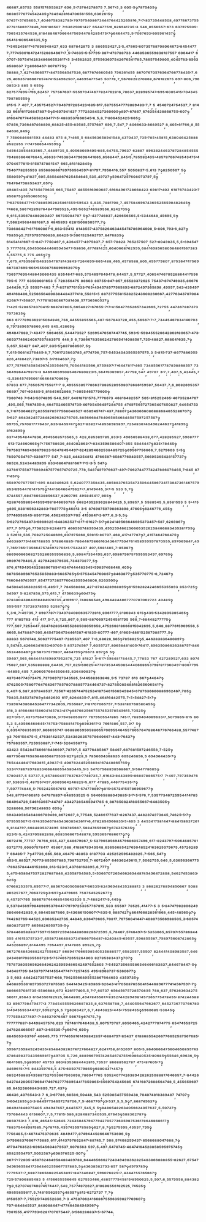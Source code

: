 ⁴⁰⁸⁰⁷:⁸⁵⁷⁵³,⁵⁵⁸¹⁵⁷⁴⁵⁵³⁸²⁷,⁶⁹⁶·⁵'⁷³⁷⁶⁴²⁷⁸⁶⁷⁵,⁷:⁵⁶⁷'⁵·³,⁶⁰⁵'⁵‽⁷⁸⁷⁵⁴⁰⁵‽⁶⁰⁸⁸⁵⁷⁷⁰⁷⁷⁴⁵⁴²⁴⁸⁵‽⁷⁸⁴⁹⁴²⁸¹⁶⁴⁷⁰⁶⁵⁶¹⁵⁵⁶·⁶³⁶²⁶¹⁵‽⁶⁷⁴⁹⁷'⁵⁷⁴⁵⁴⁰⁵:⁷·⁴⁰⁴⁶⁷⁵⁸³⁸²⁷⁸⁵'⁷⁰⁷⁵⁷⁵⁴⁰⁸⁶⁷³⁴⁴⁴⁷⁶⁴⁴²⁵²⁶⁵⁸¹⁶·⁷'⁷′⁸⁰⁷³⁵⁴⁴⁸⁵⁰⁸·⁴⁰⁷⁷⁴⁶⁷³⁷⁵⁵⁸⁷⁷⁸¹⁵⁸⁶⁹⁷⁷⁸⁴⁶·⁷⁰⁶¹⁸⁶⁵⁰⁷,⁷′⁶³⁶²⁵⁰⁶¹⁴²⁷,⁶⁵⁴⁴⁷⁷⁵′⁶·⁶²⁶⁹⁴¹⁷³⁵'³,⁵⁴⁶·⁸⁵⁵⁶⁵⁵⁷'⁶⁷³,⁶³⁷⁹⁷⁵⁵⁰⁵'⁷⁹⁶⁵⁴³⁵⁷⁶⁴⁵³⁶·⁸¹⁸⁴⁸⁸⁴⁰⁷⁰⁶⁶⁴⁴⁷⁵⁶⁹⁴⁴⁷⁸⁴²⁸⁵⁴⁷⁵′⁷‽⁶⁴⁶⁴⁴⁷⁵:⁵′⁷⁰⁶⁷⁶⁹³′⁶⁰⁵⁹⁶¹⁴⁵⁷‽⁶⁵⁴¹³′⁶⁰⁶⁵⁴⁶⁵³⁵·⁵‽⁷'⁵⁴⁵²⁴⁵⁸¹⁷'⁶⁷⁸⁹⁸⁹⁴⁸⁴²⁷·⁶³³,⁶⁸⁷⁸⁴²⁸⁷⁵,³,⁸⁸⁶⁵⁵³⁴²⁷:³′⁵:⁴⁷⁸⁶⁵′⁸⁰⁷³⁵⁷⁸⁸⁷⁰⁸⁰⁶⁴⁶⁷³′⁸⁴⁵⁴⁴⁷⁷,⁷:⁷⁷⁷⁴⁵⁰⁶¹⁸⁴⁷²⁴¹⁵²⁶⁸⁶⁴⁶⁶⁷'⁷·⁵'⁷⁴⁶³⁵'⁵′⁵⁷⁷⁹⁵'⁸⁸⁷′⁴⁷⁸⁷⁸⁸⁷³³,⁴⁴⁶⁸⁵⁸⁶⁵⁵⁹⁸³⁸¹⁸⁷⁵⁵⁷,⁶⁰⁶⁴⁴¹⁷,⁶⁰⁷⁰⁷'⁵⁰⁷⁵⁴¹⁴²⁸³⁴⁸⁶⁸⁶⁵⁵²⁶¹⁷'⁵,³′⁴⁵⁸²⁸²⁵·⁵⁷⁵⁵⁶³⁶⁹⁷⁵⁴²⁶⁷⁶⁵⁴¹⁷⁸⁵:⁷⁸⁶⁵⁷⁵⁴⁹⁸⁰⁵·⁴⁰⁴⁹⁷⁸³′⁸⁹⁶³⁸⁵⁸⁰⁶³⁷,⁷‽⁸⁶⁶⁶⁴⁶⁷'⁸⁰⁷⁸⁷⁷⁵‽⁵⁸⁸⁸⁸·⁷:⁴²⁷'⁸⁵⁶⁶⁵⁷⁷'⁸⁴⁷⁵⁵⁶⁸⁵⁴⁷⁵²⁶·⁶⁸⁷⁷⁶⁷⁴⁶⁶⁰⁵⁴⁵,⁷⁹⁶³⁶¹⁴⁵⁵,⁸⁶⁷⁰⁷⁶⁷⁰⁵⁷⁶⁹⁶⁴⁷⁶⁶⁷⁷⁸⁴³⁵′⁷:⁶²⁵:⁴⁰⁶³⁵⁷⁸⁶⁶⁶⁷⁸⁵⁷⁴⁷⁴¹⁵²⁴⁹⁶²⁵⁰⁷:⁴⁴⁶⁹⁵⁴⁷⁷⁵⁴⁵,⁵⁰⁷⁷⁸·⁷·⁵⁶⁷⁰⁸²⁸²⁷⁰⁸⁶⁸·⁶⁷⁶¹⁸²⁶⁷⁵,⁶⁹⁷'⁸⁰⁶·⁷⁹⁶⁰⁸⁵³′³,⁸⁸⁵,⁵,⁶⁵⁵‽⁶²⁷⁵⁷⁷⁸⁹⁵'⁷⁹⁶·⁶²⁴⁵⁷,⁷⁵⁷⁵⁶⁷⁶⁰⁷'⁵⁵⁵⁹⁷⁰⁴⁷⁴⁶⁷⁷⁸²⁴⁷⁶²⁸¹⁶·⁷⁸⁶³⁷·⁸²⁸⁹⁸⁵⁷⁴⁷′⁶⁹⁵′⁶⁰⁸⁵⁴¹⁵′⁷⁰⁴³⁴⁵⁷⁹⁸⁷⁸⁵⁵⁵⁵‽⁸¹⁵′⁵,⁷,⁴⁰⁷·⁷·⁴³⁵⁷⁵⁴⁵²⁷′⁷⁰⁴⁶⁷⁹⁷²⁸⁵⁴²³′⁶⁸⁵′⁶¹⁷:⁵⁸⁷⁵⁵⁵⁴⁷⁷⁷⁸⁸⁸⁹⁴⁸³′⁷:⁷,⁵,⁴⁵⁴⁰⁷²⁴⁷⁵⁴⁵³⁷·⁷,⁸¹⁴³³,⁶⁶⁸¹⁶¹⁷²⁶⁸⁴⁷⁸⁹⁷′⁵‽⁵′⁶⁹⁷⁹⁴¹⁴³⁷,⁷⁷⁷²⁸³⁸⁴⁵²⁷³⁶⁰⁶⁰⁵‽⁸⁹⁷'⁶⁷⁸⁶⁷·⁶⁷⁶³⁵⁴⁴³⁸⁸⁶⁸⁷⁵⁵'⁶⁰⁷‽⁸¹⁶⁰⁴⁷⁶⁷⁷⁴⁴⁵⁸⁵⁸²⁴³⁴⁷⁷'⁵'⁴⁸⁸³⁵³⁷⁸⁶⁰⁵⁴⁵′⁶·⁵:⁸·⁷′⁸⁰⁶⁴⁵²⁴²⁵′⁶⁶⁵‽⁶⁷⁸⁵⁶·⁷³⁶⁶⁴⁶⁷⁴⁶⁸⁸⁹⁸·⁶⁸⁸²⁵′⁴⁵⁵'⁸⁹⁵⁸⁵:⁵⁷⁵⁷⁶⁸⁷,⁶⁹⁶·⁷:⁵⁴⁷·⁷,⁸⁰⁶⁶⁶³³′⁸⁰⁸⁹⁵²⁷,⁸·⁴⁰⁵'⁶¹⁷⁶⁶·⁸·⁵⁵⁸⁴⁶³⁶·⁸⁴⁵‽⁷,⁷⁵⁸⁰⁸⁴⁶⁰⁸¹⁵⁹³,⁴⁴⁴⁸³,⁸⁷⁵,⁸·⁷'⁴⁶⁵·⁵,⁶⁸⁴⁵⁶³⁶⁵⁸⁹⁴¹⁵⁴⁸·⁴³⁷⁰⁴³⁷·⁷³⁵′⁷⁸⁵'⁴⁵⁸¹⁵·⁶³⁸⁰⁴⁶⁴²⁵⁸⁸⁸⁸⁵⁸²⁸⁵⁵,⁷′⁷⁴⁷⁵⁶⁶⁵⁴⁴⁵⁵⁹⁵‽⁵⁴⁵⁶⁴³⁸⁵⁴⁴⁶³⁵⁶⁵:⁷:⁴⁴⁸⁹⁷³⁵·⁵:⁴⁰⁵⁶⁸⁰⁸⁹⁴⁰⁵′⁸⁸⁵:⁶⁴⁷⁵⁵:⁷⁹⁶³⁷,⁶²⁸⁸⁷,⁸⁹⁶³⁸²⁴⁴⁶³⁷⁸⁷²⁸⁴⁸⁵⁴⁵⁵⁵⁷⁰⁴⁸⁶³⁶⁶⁴⁶⁷⁶⁶⁴⁵·⁴⁶⁶³³′⁷⁴⁵³⁸⁰⁴⁴⁷⁹⁶⁹⁸⁴⁴¹⁶⁶⁵·⁶⁵⁶⁸⁴⁴⁷·⁸⁴⁵′⁵:⁷⁸⁵⁹⁸²⁴⁰⁵'⁴⁸⁵⁷⁸⁷⁶⁶⁷⁴⁸⁵⁴³⁴⁷⁵′⁴⁰⁷⁰⁴⁶⁷⁷⁸¹⁵′⁸¹⁵⁸⁷⁴⁷⁸⁸¹⁵⁴⁷,⁶⁶⁵:⁸¹⁸¹⁸²⁸⁴⁵‽⁷⁵⁴⁰⁷⁷⁸²⁵⁵⁵⁹³,⁸⁵⁵⁶⁸⁰⁸⁶⁶⁷⁸⁹⁷⁵⁶⁵⁶⁴⁵⁹⁷'⁸¹⁷⁹⁷·⁷⁹⁵⁰⁴¹⁶·⁵⁵⁷,⁵⁰⁵⁰⁸³⁷'⁵·⁶¹³,⁷‽⁸²⁵⁰⁵⁰⁷,⁵‽⁵⁵⁸⁰⁵⁹⁷‽⁴¹⁸³⁷·⁶⁰⁵:⁵⁸⁵⁸⁴⁸⁶⁷⁶²⁵⁴⁵⁴⁶⁴⁵·⁵³⁵:⁴⁹⁷²⁷‽⁵⁹⁶⁴⁷²⁵⁷⁶⁰⁸⁰⁷³⁷⁹⁷·⁵‽⁷⁶⁴⁷⁶⁴⁷⁹⁸⁸⁵³⁴³⁷:⁶⁵⁷‽⁴⁹⁴⁸⁵'⁴⁰⁵,⁷⁴⁷⁸⁵⁸⁷⁹⁶³⁵,⁶⁶⁵·⁷⁵⁴⁶⁷,⁴⁸⁵⁵⁶¹⁶⁹⁶⁰⁶⁸⁷:⁶¹⁶⁶⁴⁹⁶¹⁷²⁸⁶⁶⁸⁴²³,⁶⁹⁸¹⁷′⁴⁰³,⁶¹⁸⁷⁶⁷⁸³⁴²³′⁷⁸⁵⁶⁸⁷⁵‽⁵⁶⁵⁰⁶⁶⁵⁰⁵‽⁷′⁶³⁷⁵⁵⁶⁴⁷⁷'⁵′⁷⁸⁸⁸⁵⁹⁵²⁸²⁵⁸⁶¹⁵⁵⁵′⁵⁹⁵⁴³,⁵:⁸³⁵:⁷⁸⁸¹⁷⁰⁸·⁷:⁴⁵⁷⁵⁸⁴⁶⁹⁶⁷⁴³⁶⁹⁵²⁵⁶⁵⁹⁸⁴⁸²⁶⁴⁵‽⁷⁴⁶⁶⁸·⁵⁸⁶⁷⁴²⁸⁹⁸⁷⁶⁴⁸⁴⁷⁹⁶⁹⁵²⁵:⁴⁹⁵′⁵⁶⁵²⁷⁴⁶⁵⁸⁹⁵⁵⁶·⁶²⁴²⁷⁰⁵‽⁶·⁶¹⁵:⁵³⁵⁶⁷⁸⁴⁸⁸²⁸⁰⁴⁰⁷,⁶⁶⁷³⁵⁰⁸⁴⁷⁰⁷,⁵‽⁷'⁴³⁷⁷⁴⁶⁸³⁷:⁴²⁶⁶⁵⁶⁵⁰⁵:⁵'⁵³⁴⁴⁶⁴⁸·⁴⁵⁶⁹⁵·⁵‽⁷:⁵⁶⁸²⁴⁵⁶⁸⁴⁶⁸¹⁶⁸⁷:⁵,⁴⁸⁴⁵⁸⁹³,⁶²⁸¹⁵⁰⁶⁸⁵⁰⁵⁷⁷:⁷‽⁷³⁸⁶⁸⁸⁴²⁷'⁶¹⁷⁶⁶⁰⁸⁸⁷′⁶·⁸⁶³′⁵⁹⁴¹³,⁸¹⁴⁸⁵⁵⁷′⁴³⁷⁵⁸²⁶⁴⁶³⁴⁴⁵⁴⁷⁴⁷⁸⁶⁹⁶⁴⁶⁰⁸·⁵'⁸⁰⁶·⁷⁹³′⁶·⁸²⁷‽⁷⁰⁸⁵⁵‽⁵:⁷⁵⁷⁵⁷⁹⁵⁷⁶⁰⁸³⁶·⁸⁶⁴²⁵′⁵′⁵⁰⁶¹⁵²⁵⁴⁶³⁷⁵⁷:⁸⁴⁷⁶⁸³⁵‽⁶¹⁴⁵⁴¹⁴¹⁶⁶⁷'⁵'⁸⁴⁷'⁷⁷⁵⁰⁴⁶⁷·⁶·⁴³⁶⁴⁵⁷⁷′⁴⁹⁷⁵⁸³⁷:⁷,⁶⁵⁷′⁷⁸⁸²³,⁷⁶⁵²⁵⁷⁵⁰⁷,⁵²⁷'⁸⁰⁴⁹⁸³⁵·⁵·⁵'⁶⁹⁴⁵⁴⁷⁵,⁷⁷⁷⁷⁶¹⁸·⁶⁵⁴⁵⁵⁰⁸⁴⁴⁴⁶⁶⁵⁹⁴⁵⁴⁷⁷′⁵⁸⁶⁵⁶·⁴⁷⁷⁴⁸¹⁴²⁵:⁶⁶⁴⁰⁶⁶⁸⁷⁶²⁵⁹⁵·⁶⁸⁴¹⁶⁹⁸⁵⁶⁵⁸⁰⁵⁸⁴⁸⁶¹⁵⁶⁷³⁸³⁵:⁵⁵⁷⁷⁵·⁵,⁷⁷⁵,⁴⁶⁵‽⁷‽⁷:⁶⁷⁵·⁴⁷⁵⁰⁵⁶⁸¹⁵⁴⁶³⁵⁵⁴⁷⁶⁷⁸¹⁴³⁸⁴³′⁷²⁶⁴⁶⁹⁵'⁶⁶⁵′⁴⁸⁸·⁴⁶⁵·⁴⁵⁷⁸⁵⁸⁸·⁸⁰⁵·⁴⁵⁵⁷⁷⁹⁸⁰⁷·⁸⁷⁵³⁶⁴⁷⁴⁷⁵⁶⁹⁶⁸⁷³⁸⁷⁶⁹⁵′⁶⁰⁵′⁵⁵⁵⁰⁸⁷⁵⁶⁸⁹⁶⁹⁶²⁸⁷⁵‽⁷³⁶⁵⁷⁷⁶⁹⁵⁴⁴⁸⁶⁴⁵⁰⁶⁰⁴³⁵,⁸⁵⁵⁴⁶⁴⁷′⁶⁸⁵:⁵⁷⁵⁴⁶⁹⁷⁰⁴⁰⁴⁷⁸·⁶⁴⁴⁵⁷:⁵·⁵⁷⁷²⁷·⁴⁰⁶⁵⁴⁷⁴⁶⁷⁰⁵²⁸⁸⁶⁴⁴¹⁷⁵⁵⁶⁷⁹⁵'⁵,⁷⁷⁷,⁶³⁵⁰⁸⁰⁸¹⁶⁵³,⁵,⁷²⁸³⁵⁶⁴⁷⁵,⁸⁸⁶⁰³,⁸⁰⁷⁵⁵′⁸⁴⁷′⁸⁵⁷·⁶⁵⁵²⁸³⁷²⁶²⁵,⁷⁵⁴³⁷′⁸⁷⁴⁷⁴⁹⁸³⁵:⁸⁶⁶⁷⁶²⁴⁴⁴³⁶·⁷:⁵,⁵⁵⁵⁹⁷'⁴⁶³,⁷·⁷'⁸⁵⁷⁸⁷⁷⁶¹⁵³³′⁷⁶⁵'⁴⁹⁴⁵⁷⁸⁵⁷⁷⁵⁶⁵⁸⁹³′⁶⁸⁷²⁴⁹⁷³⁶⁵⁸⁹⁸·⁴⁹⁵⁵⁷·⁵⁴³′⁴³⁵⁴⁵⁷⁴⁹⁴¹⁶⁸⁴⁸⁶·⁵²⁵⁶⁶⁵⁶⁴⁸⁰⁸³⁸⁴⁴⁸⁴³⁷⁷⁴¹⁸·⁵⁵⁸¹⁵'⁵,⁸⁸⁷³⁷⁷⁵⁵⁸¹⁵³⁸²⁵²⁴³⁶⁰⁸²⁶⁰⁶⁶⁷:⁴²⁷⁷⁶³⁴³⁷⁰⁷⁰⁸⁴⁴²⁶⁸⁷′⁷'⁵⁶⁸⁰⁷·⁷'⁷⁷⁶¹⁸⁹⁸⁰⁸⁶⁷⁰⁸¹⁴⁰⁸·⁵⁷⁷³⁶⁵⁶⁰⁵³⁷‽⁷'⁴²⁵'⁵²⁸⁸⁵⁷⁸³⁷⁰⁴¹⁵'⁶⁸⁸⁷⁸⁷⁸⁰⁵:⁶⁶⁵⁴⁸²⁷'⁶⁷⁶⁵⁵'⁷′⁷′⁴¹⁵⁸⁴⁷⁷⁶⁵²⁶⁵⁷³⁴²⁶⁶⁵·⁷²⁷⁵⁵,⁴⁴⁷³⁶⁷⁸⁸⁷³⁷³⁷⁰⁷³⁶³⁵‽⁶⁶³,⁶⁷⁷⁷⁸⁹⁸³⁶²⁸¹⁵⁰⁶⁴⁸⁴⁶·⁷⁵⁶·⁴⁴⁵⁵⁵⁸⁵⁵⁵⁶⁵:⁴⁸⁷'⁵⁶⁷⁸⁴³⁷²⁸·⁴⁵⁵:⁵⁶⁵⁶⁷′⁷'⁷·⁷³⁴⁴⁵⁴⁶⁷⁸³⁴¹⁴⁰⁷⁰³,⁶·⁷⁹⁷³⁸⁹⁶⁵⁷⁸⁶⁶⁶·⁶⁴⁵,⁸⁴⁵:⁴³⁸⁶⁵‽⁴⁹⁴⁰⁴⁷⁶⁸⁸·⁷'⁴³⁴⁷⁷,⁵⁰⁶⁴⁶⁵⁵:⁵⁴⁴⁴⁷³⁵²⁷,⁵²⁶⁹⁵⁴⁷⁰⁵⁰⁷⁴⁴⁷⁷⁴⁵·⁵⁹³′⁵'⁵⁹⁸⁴⁵⁵⁵²⁶⁶⁴²⁸⁶⁸¹⁸⁰⁶⁵⁷′⁴⁷³′⁶⁰⁵³⁷⁷⁴⁶⁶²⁴⁰⁸⁷⁵⁵⁷⁸⁸³⁵⁷⁵,⁴⁴⁶·⁵,⁶·⁷³⁸⁶⁶⁷⁸³⁵⁸⁶²⁴²⁷⁸⁶⁵⁴¹⁴⁰⁸⁸⁵⁸⁷:⁷³⁵′⁴⁸⁸²⁷:⁶⁸⁸⁰⁴¹⁶³⁵:⁷‽⁵:⁶⁵⁷·⁵³⁴²⁷,⁸⁴⁷·⁴⁰⁷·⁸³⁵′⁵‽⁸⁸⁷⁸⁶⁸⁵⁰⁷·⁵‽⁷:⁶¹⁵′⁵⁰⁸¹⁴³⁷⁶⁴⁸⁵′⁸·⁷·⁷⁰⁶¹⁷²⁵⁸⁶³⁷⁸⁵·⁴⁷⁷⁴⁷⁹⁶·⁷⁵⁷′⁵⁴⁵³⁴⁰⁴³⁵⁶⁵⁹⁵⁷⁵⁷⁵:³,⁵′⁸¹⁵′⁷³⁷'⁸⁶⁷⁷⁸⁸⁶⁹⁵⁹⁸²⁶·⁴¹⁸⁸⁴²⁷:⁷³⁸⁹⁷′⁵,³′⁷⁹⁸⁴⁶³⁷:⁷‽⁸⁷⁷·⁷⁵⁷⁶⁶⁷⁴⁵⁸⁵⁴⁹⁶⁷⁴³⁵⁹⁵⁴⁶⁷⁵·⁷⁰⁵⁴⁴¹⁸⁰⁵⁶⁶·⁸⁷⁵⁹⁸⁹⁷′⁷'⁶⁴⁴⁷⁸¹⁷′⁴⁶⁵,⁷³⁴⁸⁵⁵⁶¹⁷⁷⁸⁷⁸⁹⁸⁸⁶⁸⁵⁵⁷,⁷³⁵⁰⁴⁹⁸⁶⁴⁴⁷⁹⁸⁷⁵'³,⁶⁴⁶⁹⁴⁰⁵⁹⁵⁰⁸⁵⁴⁶⁷⁶⁸⁰⁸²³′⁵:⁵⁶⁴¹⁵⁰⁸⁹⁸⁵⁷:⁴⁷⁷⁵⁸·⁵⁴⁷,⁴⁹⁷⁰⁷,³′⁷:⁷:⁴⁰⁷:⁵·⁴²⁴⁴⁵·⁷'⁵:⁵³⁶⁴⁵⁷⁴⁹⁵⁰⁶¹⁴⁶⁴⁶⁴⁸⁷⁰⁸⁶⁵‽⁶⁷⁸³³,⁶⁷⁷:⁷⁶⁵⁰⁵⁷⁵⁷⁵⁵⁸¹⁷′⁷,⁸·⁴⁹⁵⁵⁵³⁸⁵⁷⁷⁸⁶⁶³⁷⁸⁸⁸⁵²⁸⁹⁵⁹⁸⁰⁷⁸⁶⁸⁶¹⁵⁹⁵⁸⁷·⁵⁶⁴³⁷:⁷:⁶·⁸⁶⁸²⁶⁹⁵³⁵⁷⁶⁰⁸⁹⁷·⁷⁰⁷'⁶⁰⁴⁸⁵′⁵·⁸¹⁸⁴⁵⁶⁵²⁸⁶⁸·⁷'⁶⁰⁵⁵⁴⁶⁵⁷⁷⁹⁶⁰⁵‽⁷³⁶⁰⁷⁴³,⁷′⁶⁴³′⁵⁰⁷⁴⁸⁹⁵'⁵⁴⁸·⁵⁶⁷·⁶⁴⁶¹⁸⁷⁸¹⁵⁷⁵:⁷⁷⁷⁶⁶⁷³,⁴⁶⁸¹⁶⁴⁸²⁵⁵⁷,⁵⁰⁵'⁸¹⁵²⁵²⁴⁶⁵'⁴⁶⁷³⁵²⁸⁴⁷⁶⁷·⁴⁹⁵:⁵⁶⁵·⁷⁴⁶⁷⁴⁵⁵′⁸·⁴⁶⁴⁷⁵²⁴⁰⁵⁵⁷⁴⁷³⁵′⁴⁰⁷⁰⁵⁴⁵⁶⁴⁹⁷²⁸⁴⁷⁵⁵,⁴⁷⁴⁹⁷⁵⁶⁵⁷²⁷³⁶⁵⁴⁰⁷⁴⁵⁰⁸²⁷·⁶⁴⁶⁵⁴⁷⁵³⁶·⁷′⁸⁷⁵⁰⁶⁴⁶²⁷‽⁸³⁵⁵⁸⁷⁸⁵⁷⁷⁵⁶⁸⁰⁴⁸⁵²⁷'⁶⁵⁸⁹⁴⁵⁷⁴⁷'⁴³⁷:⁷⁸⁸⁰⁷‽⁴³⁶⁰⁶⁶⁶⁰⁸⁶⁸⁸⁸⁶⁸⁴⁶⁵⁵²⁸⁶⁷⁰⁷‽⁵′⁶²⁷,⁸⁶⁴³⁸²⁴⁵⁷²⁸⁴⁸²⁶⁹⁶³⁸²⁷⁶⁷⁰⁵:⁸⁸⁵⁶⁶⁶⁸⁴⁷⁸⁴⁰⁶⁵⁸⁵⁴⁶⁸⁴⁸⁵⁸⁷⁵⁹⁷²⁵⁷⁵⁰⁷‽⁶⁹⁷⁹⁵·⁷⁵⁷⁰⁸¹⁷⁷⁷⁶⁴³⁷·⁶³⁵′⁸⁴⁵⁵⁷⁴⁷‽⁶²⁷′⁸³⁸²⁷'⁴⁸⁵⁵⁸⁹⁸⁵⁸⁹⁷:⁷²⁵⁴⁸³⁶⁷⁴⁰⁴⁹⁶²⁴⁴⁶³⁷‽⁴¹⁸⁹⁵‽⁸¹⁶²⁸⁹⁵‽⁶³⁷'⁴⁹⁵⁴⁸⁴⁴⁷⁸³⁶·⁴⁹⁴⁵⁵⁰⁸⁵⁷³⁵⁶⁵·³,⁴²⁸·⁶⁸⁵³⁸⁹⁷⁸⁵·⁸³³′³,⁴⁹⁶⁵⁶⁵⁸⁸⁴³⁸·⁶⁷⁷:⁴²⁸²⁸⁵⁵²⁷·⁵⁹⁶⁸⁷⁷⁷,⁶¹³′⁷²⁴⁶⁶⁰⁶⁶⁵‽⁷'⁷⁵⁶⁷⁶⁸⁶³⁶·⁴⁶⁴⁰⁸²⁸⁶³′⁷'⁸³⁴³⁵⁹⁸⁵⁸⁶⁴⁰⁷'⁸⁵⁵,⁵⁸⁴⁴⁴⁴⁷‽⁸³⁵'⁷⁸⁴⁴⁵‽⁷⁸⁷⁵⁶³⁷⁴⁶⁹⁴⁹⁶⁶⁷⁹⁸²³′⁵⁶⁴⁷⁸⁴⁵⁴⁴⁹⁷′⁶²⁴²⁸⁹⁴⁶⁶²⁵³⁸⁴⁸⁵⁷²⁵‽⁶⁹⁵⁶⁷⁷⁵⁶⁶⁶⁶·⁷·⁵²⁷⁹⁶⁰³,⁵'⁵‽⁷⁸⁵⁰⁷⁰⁵⁴⁷⁶⁷'⁶³⁸⁰⁷⁷⁷,⁵⁴⁷·⁷'⁸²⁵·⁴⁴⁴³⁵⁴⁸¹³,⁴⁷⁶⁶⁵⁸⁷′⁶⁵⁸⁶⁷⁷⁶⁹⁴⁰⁵⁵⁷:⁵⁶⁶⁹⁵³⁶⁵⁴²⁸¹⁵⁷⁷³⁷‽⁶⁸⁵²⁶·⁵²⁴³⁴⁴⁸⁹⁸⁹⁵,⁸³³′⁶⁸⁶⁴⁷⁸⁸¹⁶⁶⁷′⁷′⁵'³′⁵,⁵⁴⁷‽⁸³⁷⁸⁶¹⁷⁵⁵⁸⁷⁷⁶⁹⁸⁹⁴⁶⁷⁵⁷⁷⁶⁵⁷⁴⁷⁰⁷²⁵:⁷⁷⁸·⁵⁴⁸⁷⁴⁹⁷⁹⁷⁶⁶³⁷'⁴⁹⁷'⁷⁰⁶²⁷⁴⁴⁷⁷⁷⁴²⁴⁷⁸⁸⁶⁰⁷⁶⁴⁶⁵·⁷′⁸⁴⁵,⁸⁷⁷′⁴⁵⁷‽⁶⁵⁸⁹⁷⁰⁷⁰⁷⁷⁵⁶⁷'⁶⁹⁵,⁸⁴⁴⁹⁴⁶⁶²⁵,⁵:⁶²⁴⁰⁷⁷⁷³⁵⁸⁴³⁵:⁴⁰⁵⁸⁸³⁷⁶⁵³⁵⁴⁷³⁵⁰⁶⁴⁴⁵⁸⁶⁷³⁴¹⁷³⁸⁴⁷³⁶¹⁴⁶⁷⁵⁷⁹⁸⁵³′⁶⁹⁵⁴⁴⁷⁶¹⁴⁷⁵⁷⁵‽⁷⁴⁴¹⁵⁰⁴⁶⁶⁴⁷⁹⁶²⁷'⁷:⁶¹⁴⁹⁴⁴⁵·³′⁷'⁵,⁵³³,⁵·⁷‽⁴⁷⁴⁴⁵⁵⁷:⁶⁸⁴⁷⁶⁰⁵³⁸⁸⁵⁶⁵³⁷·⁸²⁶⁰⁷⁹⁵,⁴⁹⁵⁸⁴⁵⁴¹⁷·⁸⁰⁵‽⁴²⁸⁸⁷⁶⁵⁹⁸⁰⁵⁴⁴⁵⁵⁹⁴⁹⁸¹⁸⁴⁶⁶⁵⁰⁷⁸⁵,⁶⁶⁸²⁴³⁵²⁶³⁶²⁸⁸⁴⁶⁴²⁵·⁵·⁸⁹⁸⁵⁷·⁵,⁵⁵⁸⁸⁵⁴⁵·⁵·⁸⁵⁸¹⁵⁹³,⁵,⁵'⁴¹⁵‽⁸⁹⁵·⁸³⁸¹⁶⁵⁶³⁴²⁸⁸³′⁷⁸⁸⁷⁷⁷⁵‽⁴⁶⁸¹³,³′⁵,⁸⁷⁶⁹⁸⁷⁵⁹⁷⁹⁸⁸⁶³⁸⁹⁸·⁴⁷⁶⁰⁵‽⁶²⁴⁶⁷⁷⁶·⁴⁵⁵‽⁵⁷⁷⁴⁶⁹⁵⁸⁵⁴⁵'⁸⁵⁶¹⁷³⁶·⁴⁵⁶²⁴⁵⁵³⁷′⁷⁰³,⁴¹⁵³⁸⁴⁷′³′⁶⁷⁷:⁶·³′⁵:⁵‽⁵′⁶²⁷²⁷⁶⁵⁴⁸⁷³′⁶⁹⁸⁹⁸²⁵'⁶⁴⁸³⁶³⁵³⁷'⁸¹⁷'⁶¹⁶²⁷'⁵′⁷‽⁸²⁴¹⁴⁹⁵⁶⁶⁶⁴⁶⁶⁹⁵³⁷³⁴⁵⁷'⁵⁸⁷·⁶²⁶⁹⁸⁶⁷‽⁸⁷⁷:⁷,⁵⁷⁵‽⁶·⁷⁷⁵⁸⁵²⁵′⁸²⁸⁴⁸⁷⁵,⁴⁶⁶⁵⁵⁰⁷⁴⁸⁹⁵⁹⁴³⁵·⁴⁹⁵²⁵⁹⁴⁶⁶²⁵⁰⁶⁰⁵³⁵²⁶²⁵⁸⁴⁶⁶⁸⁸³⁴³⁵³⁸¹⁷⁹⁵‽³,⁵²⁶¹⁸·⁵³⁵:⁷⁰⁸²⁷²⁵⁰⁴⁸⁶⁹⁶·⁸⁰⁷⁹⁷⁵⁸⁶⁸·⁵⁹⁸¹⁵'⁸⁰⁷⁰⁷:⁴⁶⁸·⁴¹⁷′⁴⁷⁷⁸⁷‽⁷·⁴¹⁵⁷⁴⁶⁴⁷⁶⁸⁴⁷⁵‽⁸⁴⁶³⁸⁰⁷⁷⁵′⁴⁴⁶⁷⁴⁸⁸⁵⁵,⁵⁷⁸⁸⁶⁴⁸⁸⁵'⁷⁸⁶⁴⁴⁶⁷⁹⁸⁶⁶¹⁶³⁴³⁶⁴⁷⁷⁵⁰⁴⁷⁶¹⁴⁵⁸⁹⁵⁹⁵⁹⁷⁸⁷⁰⁵⁵⁵:⁸⁹⁷⁰⁶⁹⁸⁴⁷:⁴⁹⁷:⁷⁶⁵′⁷⁶⁵′⁷³⁵⁶⁶⁴⁷⁵⁷⁴⁶⁹⁷²⁷⁰⁵'⁵′⁷⁵⁴²⁴⁰⁷,⁴⁰⁷:⁵⁶⁸¹⁴⁸⁵·⁷'⁸⁵⁸⁸⁷‽⁶⁸⁶⁹⁶⁰⁶⁶⁵⁶⁸²⁷³⁵²⁸⁰⁵⁵⁵⁹⁵⁶⁸³⁶·⁵:⁸⁰⁸⁴⁷³⁵⁴⁴⁹⁵:⁶⁵⁷:⁶⁹⁸⁶⁷⁹⁶⁷⁵⁷⁵⁹⁵⁵⁵³⁴⁹⁷·⁶⁹⁷⁶⁵‽⁸⁹⁸⁹⁷⁶⁷⁹⁴⁸⁵:⁵,⁴²⁷⁹⁴²⁸³⁷⁹⁵⁰⁵:⁷³⁴³⁷³⁸⁷⁷·⁵‽⁸⁷⁶·⁶⁷⁴⁹⁴⁹⁵⁴⁵²⁵⁸⁸⁰⁶⁷⁸⁹⁴¹⁴³⁴⁷⁴⁴⁴⁴⁸³⁵⁴⁵'⁵⁹⁸³⁷⁴⁶⁸⁴⁴⁶·⁴⁰⁵‽⁶⁸⁷⁸⁵⁶⁸⁹⁶⁶⁷⁶⁵³⁵⁰⁵⁹⁸⁸³′⁶⁶⁸⁵⁷⁸⁵‽⁵′⁵⁷⁵³⁴⁵⁴⁷⁶⁰⁸⁶⁷‽⁸⁴⁶³⁸⁷⁷‽⁵³⁵⁷⁷⁰⁷⁷⁵'⁶·⁷²⁴⁶⁷‽⁷⁴⁶⁰⁶⁴⁶⁷⁴⁹⁵⁵⁷·⁸⁵⁴⁷⁷³⁷³⁸⁵⁷⁷⁶⁰⁴²⁵⁵⁵⁹⁴⁶⁸⁰⁶·⁶²⁶³⁵⁰⁵‽⁶⁴⁵⁰⁸⁴⁵³⁶³⁸²⁸⁵⁵'⁵:⁴⁸⁵′⁷·⁷,⁷⁸⁴⁵⁶⁸⁸⁶⁸·⁴²⁷′⁸⁷⁸³⁴²⁸⁹⁶⁸⁸⁹⁵‽⁶¹⁵⁹⁸²⁸²⁴²⁴⁶⁶⁵⁵³⁵⁵⁸⁹³,⁸⁵³′⁷²⁵‽⁵⁴⁵⁰⁷,⁵'⁸²⁴⁷⁸⁵⁸·⁵⁷⁵·⁶¹⁵:⁷,⁴⁷⁵⁶⁶³⁵‽⁶⁰⁴⁷⁵‽⁸⁷⁸³⁸⁰⁴³⁸⁶⁴²⁶⁸⁴⁸⁴⁰⁷⁶⁷³⁵:⁴¹⁶⁹⁶¹⁷:⁷⁴⁸⁸⁶⁸⁵⁴⁶·⁴⁹⁸⁴⁴⁸⁴⁴⁸⁶⁷⁷⁷⁰⁷⁸⁷⁰⁶²⁷²³,⁴⁰⁴⁸⁵‽⁵⁵⁵′⁵⁵⁷,⁷³⁷²⁸³⁷⁸⁵⁹³,⁵²⁵⁸⁷‽⁷‽⁵·³′⁶·⁷'⁴⁹⁷³⁵·⁷,⁸⁹⁸⁷⁷⁸⁷'⁷³⁴⁰⁷⁸⁴⁰⁸⁰⁶³⁵⁷⁷²⁸¹⁶·⁸⁰⁶¹⁷⁷⁷:⁸¹⁸⁶⁸⁴³,⁸¹⁵‽⁴³⁵′⁵³⁴²⁸⁰⁵⁸⁸⁵⁴⁶⁵‽⁷⁷⁷,⁸¹⁸⁹⁷⁶³,⁴¹³,⁴¹⁷·⁵'⁷:⁸·⁷²⁵:⁸⁶⁷·⁶·⁵⁸⁵'⁸⁸⁷⁰⁶⁹⁷²⁴⁵⁴⁵⁸¹⁷⁹⁵,⁵⁶⁸·⁷'⁶⁸⁴⁴⁸²⁷⁷⁷⁷⁵‽⁷⁷⁷:⁵⁰⁷·⁷²⁵³⁴⁴⁷:⁵⁸⁴⁷⁶²⁸³⁵⁴⁶⁵⁵²⁶⁸⁵⁰⁸⁰⁵⁹⁶⁵⁸·⁴⁷⁵²⁶⁶⁸¹⁸⁶⁶⁶⁸¹⁵⁰⁴²⁶⁹⁵·⁵·⁶⁴⁸·⁸⁸⁷⁷⁶¹⁵⁹⁶⁹⁵⁵⁶·⁵⁴⁶⁶⁵:⁸⁴⁷⁸⁸⁸⁷′⁵⁰⁵:⁶⁴⁵⁴⁷⁰⁶⁴⁷⁹⁴⁴⁶¹⁵⁸⁷'⁶¹⁸³⁵'⁸⁰⁷⁷⁷'⁴⁶⁷·⁶¹⁶⁰⁵′⁴⁸⁶¹⁵²⁵⁸⁷⁹⁸⁸⁷⁷⁷:⁵‽⁸³⁸³³,⁵⁶⁷⁰⁷⁴⁸·⁵⁰⁶³⁷⁷⁷⁵⁴⁶⁷'⁷²⁸⁵⁵³⁷:⁴⁰⁷,⁷'⁶·⁸⁸⁶²⁸·⁶⁶⁵‽⁷⁸⁵⁸⁸²⁵‽⁵·⁴⁴⁶³⁸³⁸³⁶⁴⁸⁰⁸⁹⁷‽⁵·⁵⁴⁷⁴⁵:⁴²⁶⁶⁶³⁴¹⁶⁵³′⁶⁹⁷⁰⁵'⁵,⁸⁵⁷²⁷⁴⁵⁶⁷,⁷:⁶⁰⁵⁵⁷²⁷:⁸⁰⁶⁵⁸⁴⁸¹⁴⁰⁵′⁷⁶⁴¹⁷:⁸⁹⁶³⁵⁰⁸⁶⁶³⁶³⁸⁸⁷⁵⁷′⁸⁴⁶⁵⁵²⁴⁴⁶⁰⁴⁶⁷‽³′⁵⁸⁷³⁷⁵⁷⁹⁸⁰⁷·⁴⁴⁶⁴⁷⁹⁵‽⁷⁵⁶⁷³,⁸⁹⁷‽⁵,⁵‽⁵⁹⁴⁰⁷·⁵⁶⁵·⁶⁸⁴⁴⁴¹⁴¹⁸⁹⁸⁰⁷⁹⁵²⁸⁷⁶·⁷²⁵,⁸¹⁸²⁷,⁵'⁶¹⁷'⁵⁹⁸⁴⁸¹⁷⁸⁴⁴⁵:⁷·⁷⁷⁸⁵³,⁷⁶⁷,⁴²⁷²⁸⁹⁵²⁷:⁶⁹³,⁸⁰⁷⁴⁷⁵⁶⁸⁷·⁶⁸⁷·⁵³⁵⁸⁸⁸⁸⁸⁸·⁶⁴⁴³⁵·⁷⁵⁷·⁶²⁵′⁶⁰⁶²⁵′⁴⁷⁷⁸⁷³⁵³⁴⁴⁵⁰⁸⁵⁴⁴⁴⁰⁶⁶⁸⁶⁵³⁷⁹⁸¹⁸¹⁷³⁶⁰⁴⁹⁷′⁸⁰⁶⁷⁷⁹⁵′⁴⁴⁸⁹⁵·⁴⁰⁵,⁷:⁸⁰⁶⁰⁵⁷⁶⁶⁴⁵⁵⁰⁸⁴⁵:⁸³⁶⁴⁸⁰⁸³⁷‽⁴³⁷³⁴⁶⁷⁷⁴⁰⁷³⁴⁷⁵:⁷³⁷⁰⁶⁹⁷²⁷³⁴³⁵⁸⁵·⁵′⁴⁴⁵⁶⁸³⁶³⁸⁴⁸·⁵′⁵,⁷³⁷⁸⁷,⁶¹³,⁶⁶⁷‽⁴⁴⁶⁴⁷‽⁴⁷⁶²⁵⁰⁵′⁷⁵⁸⁰⁷⁷⁶⁴⁷⁶⁴³⁶⁷⁷⁸⁵⁷⁸⁰⁷⁸⁸⁸⁵⁷⁷³⁴⁴⁶⁴⁷³⁷'⁸²⁷⁸⁵⁰⁸⁹⁴⁸⁸¹⁸²⁶⁵⁶⁰⁶⁵⁴¹⁷‽⁶·⁴⁰⁷′⁵·⁶⁸⁷·⁸⁰⁷⁸⁴⁸⁵³⁷·⁷³⁵⁶⁷′⁴²⁶⁵⁷⁴⁴⁷⁵²⁵³⁴¹⁸⁷⁵⁴⁶¹⁵⁶⁶⁹⁴⁹⁸⁴⁵'⁶⁷⁸⁷⁶³⁶⁶⁶⁰⁸⁸⁶⁹⁶²⁴⁶⁷:⁷⁰⁵‽⁷⁰⁸³⁵:⁵⁴⁵²⁷⁴⁷⁸⁵‽⁸⁴⁸²⁶⁹³,⁶¹⁷·⁸²⁶⁴⁸³⁵'⁷:⁸¹⁵:⁴⁶⁴¹⁶⁴⁴²⁵⁷⁵:⁷'⁵'⁵⁴⁸²⁷′⁵'⁷‽⁷³⁸⁹⁶⁷⁴⁹⁸⁶⁸⁴⁵²⁶⁴⁷⁷⁷³⁴²⁶⁰⁵·⁷⁵⁵⁵⁶⁸⁷·⁷′⁸¹⁷⁰⁷⁰⁶⁵⁷⁵⁷:⁷′⁵³⁸¹⁸⁰⁷⁶⁸⁵⁸⁰⁴⁵⁵‽⁸¹⁸·³,⁸¹⁶⁰⁴⁶⁸¹⁵⁸⁶⁰⁴¹⁴⁵⁷⁸³′⁴¹⁷‽⁸⁸⁷⁰⁸²⁵⁶⁶⁷⁵⁵⁷⁴⁵³⁵⁷⁸⁵⁴⁹⁶¹⁵:⁷⁰⁵²⁵‽⁸²⁷′³′⁵′⁷:⁴³⁷³⁷⁵⁶⁴⁷⁰⁶³⁶·³′⁷⁹⁴⁵⁸⁰⁵⁰⁸⁷⁷,⁷⁶⁷⁹⁵⁰⁵⁵⁴¹⁸⁶⁵,⁷⁴⁵′⁷:⁷⁸⁸⁹⁴⁰⁴⁰⁶⁹⁶³³′⁷·⁵⁰⁷⁹⁸⁶⁵'⁶¹⁵,⁶⁰⁵:³,⁵:⁴⁰⁵⁶⁶⁴⁶⁸⁶⁴⁵'⁷⁴⁷⁵³′⁷⁵⁸⁸⁸¹⁴⁷⁵‽⁸⁹⁸³⁶¹⁷′³,⁷⁶⁶¹⁸⁸⁶·⁵⁵⁷:³′⁷,⁵‽⁶·⁶³⁵⁴⁷⁰⁸³⁵⁰⁵⁹⁷·⁶⁶⁶⁶⁵⁵⁷⁴⁷'⁸⁶⁸⁸⁸⁰⁵⁹⁵⁰⁵⁸⁸⁰⁵⁵⁷⁰⁶⁹⁵⁵⁴⁶⁴⁵⁵⁷⁶⁰⁵⁷⁶⁴⁷⁸⁸⁶⁴⁶⁷⁷⁶⁷⁶⁶⁴⁸⁸·⁵⁵⁷⁷⁴⁸⁷‽³,⁷⁰⁶¹⁵⁸⁴⁷⁵'⁵·⁴⁷⁶³⁸¹⁴²⁵³⁷:⁵²⁴³⁸²⁸³⁵⁷⁸⁷⁸⁶⁴⁰⁶⁶⁷'⁴⁴³′⁷⁶⁴³⁷‽⁷⁵⁷⁸⁶³⁵⁵⁷:⁷²⁵⁹⁵³⁶⁸⁷:⁷'⁷⁴⁵'⁵²⁶⁴⁵⁵⁸⁷⁷‽⁴³⁴²³,⁵⁵⁴²⁸⁴⁷⁴⁶⁶⁶¹⁶⁴⁸⁶⁶⁹⁷:⁷⁸⁷⁹⁷:⁵,⁴³⁷⁷⁶⁴⁸⁵⁸⁶⁷,⁵⁸⁴⁶⁷:⁶⁸⁷⁶⁸¹⁵⁹⁷²⁴⁶⁵⁵⁸·⁷'⁵²⁵‽⁴⁸⁷⁷⁵⁰⁴⁸⁷⁴⁵⁸⁵⁸⁴⁸⁶⁵⁶⁸⁷⁹⁵³⁵′⁸²⁷‽⁸²⁸·⁵,⁷⁸⁵⁶⁶⁹⁴³⁶⁸⁶³⁵,⁶⁰⁵²⁴⁶⁸⁵⁶·⁵,⁶⁹⁴⁹⁶⁴⁴³⁵′⁷‽⁷⁶⁵⁴⁴⁴⁴⁸⁴¹⁷⁶⁸³⁸¹⁵·⁴⁹⁸³⁷′⁵,⁴⁰⁸⁷⁸²⁴⁴⁵²⁵⁸⁸⁹⁴¹⁶⁷⁴⁴⁸⁸⁶⁵⁷⁶⁵‽⁵³³′⁷′⁷⁸⁶⁷⁸⁹⁷⁸⁸³³′⁶⁶⁸⁴⁸⁶⁵⁵⁴⁵⁸⁰⁴⁴⁵:⁵′³,⁵⁴⁷⁰⁷⁵⁶⁸⁸⁹⁸⁵⁶⁸⁶⁶⁷:⁵′⁵⁶⁴⁷⁷⁸⁶⁸⁵‽⁵⁷⁸⁰⁴⁵⁷:⁵,⁵³⁷³⁷:⁵·⁸⁵⁷⁸⁸⁰⁴⁹⁷⁷⁸³⁷⁶³′⁷⁷⁴⁸⁷²⁵:⁷:⁶¹⁶⁴³′⁸⁴⁴³⁸⁹⁵'⁸⁶⁸⁸⁷⁸⁸⁶⁵⁷⁵′⁷,⁷'⁴⁰⁷:⁷⁹⁷³⁵⁹⁴⁷⁶⁶⁷·⁵³⁶³⁵'⁵·⁴⁸⁷⁵⁵⁷⁴⁹⁷:⁶⁰⁶⁹⁵⁶⁴²⁴⁶⁸²⁵'⁵:⁶⁷⁷,⁴⁷⁸⁸⁵·⁴⁴⁶⁷⁷⁵⁴³⁵′⁷‽⁷:⁵⁰⁷⁷⁷⁴⁸⁴⁶·⁵'⁷⁵⁵²⁴²⁵⁵⁶⁷⁶¹³,⁶⁹⁷⁹⁷′⁵⁷⁴⁷⁷⁸⁸⁹⁷‽⁸¹⁵′⁸⁵⁷²⁴¹⁵⁹⁷⁸⁶⁹⁵⁹⁶⁷⁷‽⁵⁴⁸·⁸⁷⁷⁹⁴¹⁶⁰⁸¹³,⁶⁴⁷⁸⁷⁸⁸⁹⁷'⁶⁴⁸⁹⁵³⁵²⁵'⁵,⁵⁶⁴⁰⁶⁵⁸⁸⁸⁰⁴⁹⁸⁸⁵′³′⁷'⁵′⁵⁷⁶·⁷·⁵³⁵⁷⁷³⁴⁶⁷²⁵⁹⁵⁴⁴¹⁴⁷⁸⁵⁶⁰⁴⁹⁶⁴⁷²⁶·⁵⁴⁶¹⁶³⁶⁵⁷′⁴⁴⁷⁸⁷,⁴³⁴²⁷²⁸⁵⁴⁶⁵⁹⁴¹⁷⁸⁵,⁶·⁸⁸⁷⁸⁵⁰⁸²⁴¹⁸⁰⁵⁵⁶⁶⁷′⁶⁴⁸³⁵⁰⁵‽⁵²⁸⁸⁶⁶⁸·⁵⁶⁷⁹⁶²⁴⁸⁶⁹³,⁶⁹⁵‽⁶⁹⁴³⁴⁰⁵⁸⁵⁴⁶⁴⁸⁰⁶⁷⁸⁹⁴⁹⁸·⁸⁶⁷²⁶⁸⁷·⁸·⁷⁷⁵⁴⁶·⁵²⁴⁶⁶¹⁷⁷⁶³⁷'⁸²⁶⁷⁴³⁷:⁴⁴⁸²⁸⁷⁴⁹⁷³⁸⁴⁵·⁷⁴⁶²⁵′⁵′⁷‽⁶⁷⁵⁵⁵⁵⁵⁰⁷'⁵'⁵⁷⁴³⁵⁹⁴⁶⁷⁸⁴⁵⁴³⁶⁰⁸⁵⁴³⁶¹⁷'⁶·⁴⁷⁸²⁸⁵⁴⁹⁶⁶⁸³⁵′⁵'⁴⁰⁵,³,⁴⁴⁵³⁴¹⁷⁵⁸¹⁴⁴⁷'⁸⁸⁴¹⁵⁸⁶³⁷²⁶¹⁶·⁸¹⁴⁴⁷⁹⁷:⁶⁶⁸⁴⁸⁰⁵³⁷³⁸⁹⁵,⁵⁹⁸⁷⁸⁵⁶⁶⁷:⁵⁸⁸⁴⁷⁶⁵⁹⁸⁶⁷‽⁶⁷⁴³⁵⁷⁶³⁵‽⁸²³′⁵'⁵:⁴²⁴³⁷⁰⁵⁸⁸²⁸⁵⁸·⁶⁰⁸³⁵⁶⁶⁶⁷⁵⁴⁸⁸⁷⁸·⁵⁹⁵³⁶⁵⁷⁰⁸⁶⁶¹⁷‽⁷‽⁴⁰⁷²⁴¹⁸·⁷⁷⁷³⁷,⁷⁸⁷⁶⁶·⁶⁵⁵:⁴²⁷·⁸⁴⁸⁶⁷⁹⁸⁶⁷·⁵'⁵²⁷⁹⁶⁵⁸⁵⁶⁹⁴⁵⁷⁹⁶⁸⁶⁰⁵⁷⁴⁹⁶·⁶¹⁷'⁸²⁴³⁷⁹⁷'⁵⁰⁶⁴⁶⁸⁵⁷⁸¹⁶³⁷²⁷⁷⁵·⁶⁰⁸⁰⁷⁵⁷⁸⁴¹⁷,⁴⁵⁸⁰⁷·⁵⁸⁸·⁴¹⁸⁸⁶⁷⁸⁹⁴⁰⁵⁴⁸·⁶³⁶⁵⁶⁶⁸⁵⁴²⁷⁶⁵⁰⁴⁸⁵²⁴¹⁶³⁶²⁵⁰⁷⁹⁶⁷⁵:⁴⁵⁷²⁶²⁸⁹⁷,⁶⁶⁴⁸⁵′⁷,⁷‽⁴⁷⁷³⁶·⁶⁶⁵:⁵⁶⁸·⁴⁶⁴⁷⁵'⁴⁸⁸⁵³,⁸¹⁸⁷⁷⁰³,⁴²⁵²⁵²⁵⁹⁵⁴⁸²⁸²⁵:⁷'⁵⁶⁵·⁵⁴⁷‽⁴⁵³′⁵:⁶⁸⁵²⁷·⁷⁰⁷⁷³′⁸⁵⁵⁵⁶⁷⁸⁸⁵·⁷⁹⁸⁷⁵²⁷⁹⁵·⁷'⁴⁰⁷²⁴⁰⁷,⁶⁴⁶³⁶²⁴⁹⁶¹⁵·⁷·⁵⁰⁶²⁷⁵⁵:⁶⁴⁶·⁵:⁶³⁶⁵⁶³⁶⁶⁷⁷⁵'⁷⁸⁶³⁵⁷⁸⁴⁴⁴⁶¹⁵²⁸⁶⁸·⁸¹³′⁵²³′⁵·⁴³⁷⁶⁸¹⁶³⁸⁹⁵:⁶·⁷⁷⁷‽⁵:⁴⁷⁵′⁶⁵⁸⁶⁴⁷⁵⁹⁷²⁸²⁷⁶⁸⁷⁸⁴⁶·⁴³⁵⁵⁸⁷⁵⁴⁵⁸⁵:⁵'⁵⁰⁶⁶⁷⁰⁷²⁶⁵⁴⁶⁶²⁶⁹⁴⁴⁸⁷⁴⁵⁴⁹⁶⁴⁷²⁸⁰⁸·⁵⁴⁶²⁷⁴⁵³⁸⁶³′⁶²⁵‽⁶⁷⁶⁶⁸²⁵³⁵⁷⁵:⁶⁹⁵⁷⁷'⁷·⁸⁸⁵⁶⁷⁰⁴⁰⁵⁰⁵⁸⁶⁸⁷′⁶⁶⁵³⁵′⁸²⁴⁹⁶⁹⁴⁸⁴³⁵²⁸⁸⁸¹³,³,⁸⁶⁸²⁶²⁷⁸⁸⁹⁴⁸⁵⁰⁶⁶⁷,⁵⁰⁸⁸⁸⁰⁵²⁵⁷⁶⁷⁷·⁷⁰⁶³⁷²⁵‽³′⁶⁹⁷‽⁴⁴⁷⁹⁶⁶⁵,⁷⁵⁸⁷⁵⁴⁵²⁵²⁶⁷⁷‽⁸·⁴⁵⁷³⁷′⁷⁶⁵,⁵⁸⁶⁰⁷⁸⁷⁴⁴⁴⁶⁸⁵⁴⁵⁶⁴³⁵³⁵,⁵:⁷′⁴⁸⁸²⁴¹⁷′⁵:⁴⁴⁵‽⁸·⁵³⁷⁸⁴⁵⁶⁹⁷⁹⁸⁴⁸⁹⁸⁹⁵³⁷⁹⁴⁴⁷′⁷⁹⁷⁹⁷²⁵³⁸⁵⁷⁷⁶⁷⁸¹⁵·⁵⁸³,⁶⁵⁵⁰⁷,⁷⁸⁵²⁵:⁴¹⁴⁷⁷'⁵,³,⁵′⁸⁴⁷⁴⁷⁹⁸²⁸⁰⁶²⁴⁹⁵⁸⁶⁴⁶⁶⁴²⁸³⁵·⁶·⁸⁰⁴⁴⁵⁸⁸⁷⁸⁰⁶·⁵'⁴³⁶⁸⁶¹⁵⁰⁶⁰⁷′⁷′⁸³⁵′⁵·⁶⁸⁸⁷⁴²⁷‽⁸⁶⁴¹⁶⁶⁸²⁸⁵⁶¹⁶⁶⁸·⁴⁴⁵'⁴⁸⁵⁶⁵‽⁷‽⁷⁴⁴²⁶³⁷⁶⁵′⁴⁴⁵²⁵·⁸⁰⁶⁸⁵²⁴²⁷³⁵:⁴⁴⁸⁴⁶·⁸³⁶⁴⁷⁹⁶⁰⁵:⁷⁰⁸¹⁷·⁷⁶⁷⁵⁶⁰⁴¹⁴⁴⁷'⁴⁰⁸⁰⁷³⁵⁶⁶⁹⁸⁸⁵⁰⁵·³′⁶⁰⁵⁷⁴⁴⁸⁰⁸³⁷²⁵⁷⁷,⁸⁶⁵⁶⁸²⁶⁹⁵⁹⁷³⁵'⁵‽⁵⁷⁸⁴⁴⁶⁸⁵⁸³⁸³⁷⁷⁵⁹⁷'⁵⁵⁶⁹⁷²⁵⁹⁴³⁸⁴⁸⁸⁶⁰⁸²⁸⁶⁷²⁵⁹⁵:⁵·⁷⁸⁴⁰⁷:⁵⁷⁴⁶⁴⁹⁷′⁵'⁵³⁵³⁶⁶⁵·⁶⁵⁷⁰⁷′⁵⁵⁷⁸⁶⁸⁴⁴⁵⁵⁵,⁴¹⁶¹⁵³⁷⁵⁷³³′⁷·⁴⁵⁵⁸⁷³⁸⁶⁴⁰⁸³⁷³⁴¹⁸⁶⁶⁷⁵⁶⁴⁸⁷'⁶²⁴⁰⁸⁴⁵'⁶⁹⁵⁵⁷:⁵⁹⁶⁸⁵⁵⁵⁸⁷:⁷⁹⁸⁹⁷⁵⁶⁰⁸⁷⁴²⁸⁶⁵‽⁴⁴⁵²⁶⁶⁸⁹⁷:⁶¹⁴⁴⁴⁹⁵,⁷⁹⁵⁴⁴⁹⁷:⁸¹⁴⁷⁸⁶⁵,⁸⁹⁵²⁵·⁷‽⁸⁶⁷²⁷⁶⁴⁸⁴³⁶⁸⁸²⁴²⁷⁵⁵⁸⁶²⁷,⁸⁶⁸⁹⁴¹⁷⁶⁶⁶⁵⁹⁸⁵⁴⁰⁵³⁵⁸⁸⁸⁵⁷⁷·⁶⁵⁸²⁵⁵⁷:⁵⁵⁵⁰⁷,⁸²⁴⁴⁴¹⁴⁰⁸⁹⁸³⁵⁸⁷:⁶⁴⁶²⁴³⁴⁶⁸¹⁷⁰⁸³⁵⁵⁶³⁷²³′⁵′⁷⁵⁷⁴⁶⁵⁷²⁶⁵⁵²⁶⁴⁸⁰³,⁸²⁷⁸⁵³⁸³⁴³⁷‽⁷⁰⁷‽⁷⁵⁷⁸⁷³⁸⁰⁵⁵⁶⁵⁶²⁶⁸⁴⁹⁶²⁴²⁵⁹⁵⁹⁴⁸⁶⁵⁴²⁴⁹⁷⁶⁵²⁸⁰⁵,⁷′⁵⁴⁵²⁷³⁵⁶⁸⁵⁵⁸⁶⁵⁴⁶⁴⁶⁶¹⁸³⁸³⁷:⁸⁴⁴⁶⁷⁸⁴⁴⁷'⁵‽⁶⁴⁶⁴⁸¹⁷⁹⁵'⁶⁴⁵³⁷⁹⁷⁷⁴¹⁴⁵⁵⁴⁴⁷⁷⁴⁷'⁷²⁵⁷⁴⁵⁵,⁴⁹⁵′⁸⁹⁶⁸⁷³⁷′⁵³⁶⁰⁶⁷⁷‽³,⁵·⁶⁰³,⁴⁴⁴²⁴²⁷³⁵⁷⁵³⁷′⁶⁶⁸·⁷⁹⁶²⁵⁵⁶⁶⁸⁹⁵⁵⁵³⁸⁶⁷⁶⁶⁴⁶⁹³,⁴³⁵⁹⁷³⁵‽⁸⁴⁶⁸⁸⁹⁵³⁶¹⁸⁹⁷³⁵⁰⁷²⁷⁸⁷⁵⁵⁸⁵,⁵⁴⁴¹⁴⁹⁴²⁵′⁸⁹⁸⁶⁵′⁶²⁶⁴³′⁴¹⁷⁰⁵⁰⁸⁷⁶⁵⁵⁰⁴¹⁵⁴⁴⁶⁸⁹⁶⁷⁷⁷⁴¹⁴⁵⁶⁷⁵⁹⁷'⁷‽⁸⁸⁶⁶⁶⁵⁷⁰⁸¹⁷³⁵'⁵⁵⁸⁶⁶⁸⁸·⁶⁷³,⁶²⁶¹⁷⁷⁴⁰⁵:⁵·⁷′⁷·⁶⁰⁷³⁷,⁶⁵⁶⁴⁵⁶⁷⁵⁷²⁸⁵⁷⁰⁸⁹⁵,⁷⁸⁸·⁶³⁷·⁵⁷⁶²⁶³⁶³⁴²⁷⁵⁵⁰⁶¹⁷·⁸⁵⁶⁴³,⁶¹⁵⁴⁵⁵⁶¹⁸²⁵²⁵·⁶⁶⁴⁴⁸⁰⁵·⁴⁹⁴⁷⁸⁴⁵⁵⁶¹⁷′⁸³⁵²⁷⁴⁴²⁸⁹⁴⁹⁸¹⁴⁵⁷³⁶⁵⁷⁷⁵⁴⁷⁸⁴⁵⁵'⁸⁷⁴²⁴⁴⁵⁸⁸⁵³,⁸⁹⁶⁷⁷⁹⁸⁴⁷⁹⁴⁷⁷′³,⁷⁷⁸⁴⁵⁴⁵⁵⁵⁹⁶²⁶⁶⁸⁷⁸³⁵·⁸·⁶³⁷⁶⁵⁸⁷⁸⁸·⁷·⁴⁴⁴⁰⁵⁵⁶⁴⁷⁶⁶²⁶⁷⁷·⁶⁴⁵²⁷³⁶⁷⁷⁰⁷⁶⁶⁷⁸⁰⁵′⁴³⁴⁵⁵⁵⁵³⁴⁴⁷²⁷·⁵⁹⁵²⁷‽⁵·⁵,⁷‽⁶²⁶³⁴²⁷·⁶·⁷:⁴⁸⁴³⁸²⁵'⁴⁴⁵'⁷⁵⁵⁸⁴³⁵‽⁵⁹⁶⁰⁶⁸⁵'⁵³⁶⁴⁵‽⁷⁷⁷⁵⁵⁹⁴³⁷⁷⁴⁹⁷'⁷'⁸⁴⁶²⁷⁰⁷⁶⁴⁸⁷,⁵⁶⁶⁷⁵‽⁶⁷⁴⁷⁵:⁷‽⁷⁷⁷⁷⁷⁷⁸⁸⁷'⁶⁴⁴⁹⁸⁴⁵⁷⁵⁷⁶·⁶²³,⁷⁸⁷⁴⁶¹⁷⁶⁴⁶⁴³⁸·⁵:⁶⁰⁷⁵⁷⁹⁷⁸⁷:⁸⁰⁵⁰⁴⁶⁵:⁴²⁴²⁷⁷⁷⁰⁷⁴⁷⁷⁵,⁶⁵⁴⁷⁴⁵⁵³⁷²⁵²⁴⁷⁸²⁸⁴⁶⁶⁵⁶⁷,⁴⁰⁷'³′⁶⁵⁵³⁵'⁷‽⁶⁶⁷′⁶·⁶⁹⁵‽⁸⁸⁴⁵⁶⁵³′⁶³⁷⁶⁷,⁴⁶⁶⁴⁵·⁷⁷⁵,⁷⁷⁷⁴⁶⁵⁸¹⁶¹⁴⁹⁸⁸⁴²⁸⁵⁷'⁶⁸⁸⁴⁷⁹⁷′⁸⁵⁴³⁷,⁶¹⁸⁸⁶⁸⁵⁵⁴²⁶⁶⁷⁷⁶⁶⁵²⁵⁸⁷⁵⁶⁷⁶⁸⁵′⁷‽⁵⁹⁵⁶⁷³⁵⁹⁸⁴⁵²⁴⁹⁴³⁵'⁸⁵⁴⁸⁴⁹⁸²⁶³⁷⁴⁷²⁷⁶⁶⁴⁸²⁷:⁶²⁴¹⁷⁵⁸·⁶¹⁵²⁶⁹⁷,⁸⁰⁵′⁵:⁸⁶⁴⁰⁶⁶⁶⁴⁷⁵⁶⁰⁴⁶⁵⁰⁸⁵⁵⁷⁴³⁴⁷⁸⁶⁴⁹⁸³⁷³⁴³⁵⁶⁶⁹⁸¹⁷‽⁴⁹⁷⁰⁵,⁵:⁷²⁶·⁸⁸⁸⁹⁶⁶⁷⁹⁵⁷⁴²⁸⁵⁴⁶⁷⁴⁷⁵⁵′⁶⁰⁸⁶⁴⁰⁵³⁵′⁸⁰⁶⁸⁵‽⁵⁵⁶⁴⁶·⁶⁹⁶³⁶·⁵‽⁴⁰⁴¹⁵⁶⁵:⁵‽⁸⁰⁵⁶⁷,⁴⁵⁷⁵³,⁸⁶³′⁸³⁵³⁶⁸⁴⁴⁴²⁸¹⁵·⁷³⁵³⁷,⁸⁶⁶⁸⁸⁵⁶²⁷⁸⁷,⁴⁷⁵'⁸⁷⁶⁰⁵′⁷‽⁸⁴⁶⁹⁶¹⁵'⁷′⁵,⁸⁴⁴³⁵⁹⁷⁶⁵:⁵,⁴⁷⁵′⁶⁰⁵⁰⁷⁵⁷⁹⁸⁶⁵‽⁶⁸⁸⁰⁴³⁷'⁴⁵⁷‽⁶⁸⁵²⁴⁵⁸⁸⁸³⁴³⁵⁸⁸⁷⁵²⁷⁰⁵³⁶⁶⁷⁰⁶³⁶⁹⁸·⁷⁸⁶⁰⁴⁷⁷⁶⁵,⁵⁹⁵²⁴⁰⁷⁷⁴²⁶³⁸⁹⁴²⁸²⁶²⁵⁰⁸⁸⁸¹⁷⁶⁴⁶⁶⁵⁷:⁷'⁸⁴⁴²⁶⁶⁴²⁷⁴⁴²⁸⁰⁵⁵⁷⁰⁶⁶⁴¹⁷⁴⁶⁷⁶²⁷⁷⁷⁶⁸⁹⁵⁴⁴¹⁷⁸⁵⁹⁸⁶⁵'⁶⁵⁶⁹⁷⁵⁴²⁴⁵⁶⁸⁵,⁶⁷⁴¹⁶⁸⁷²⁶⁸⁸⁵⁶⁴⁷⁴⁸·⁵·⁴⁵⁵⁶⁵⁹⁶⁹⁷⁸⁵·⁶⁴⁵²⁵⁸⁶⁶⁸⁴³′⁸⁰⁵·⁷²⁷·⁴³⁷‽⁴⁰⁴³⁶·⁴⁰⁷⁶⁵⁴³′³,⁷,⁶·³′⁶⁷⁷⁸⁶·⁶⁸⁵⁸⁶·⁵⁰⁴⁴⁸·⁵⁴³,⁵²⁵⁰⁸⁵⁴⁵⁷⁵⁵⁹⁴³⁸·⁷⁰⁴⁰⁷⁴⁸¹⁸³⁸⁹⁴⁸⁷,⁷⁴⁷⁰⁷‽⁵′⁶⁰⁴²⁸⁵⁵‽³′³′⁸⁴⁴⁹⁷⁷⁵⁴⁶⁵⁷²⁷⁸⁷⁰⁶·⁷·⁵'⁴⁶⁸⁷⁷⁰⁷‽³′⁵³⁷·⁵·⁵·⁵‽⁷·⁸⁶⁸⁷⁴⁹⁶³⁷‽⁸⁰⁴⁹⁴¹⁸⁴⁸⁰⁷⁵⁴⁰⁵,⁴⁹⁴⁹⁴⁷⁴⁵⁷·⁸⁴⁴⁵⁵⁷⁷·⁵⁴⁵·⁵,⁵‽⁸⁴⁸⁰⁵⁴⁸²⁶³⁴⁰⁵⁶⁶²⁴⁰⁵⁷⁶³⁷·⁵:⁵⁰⁷³⁷‽⁷⁹⁷⁶⁶⁴⁴⁴³,⁶¹⁵⁶⁶⁰⁷:⁷:⁵·⁷⁷⁸¹⁵'⁵⁸⁶·⁸²⁸⁴⁸⁸⁷³⁴⁰⁵³⁵:⁶⁷⁶⁴⁵‽⁵⁸⁸³⁶²⁷⁸⁷‽⁸⁸⁵⁰⁷⁵³′³,⁷:⁸¹⁸·⁴⁶⁵⁴⁵'⁵²⁶⁴⁵,⁷²⁴³⁵⁰⁴⁵⁷⁹⁴⁷⁷⁹⁴²⁷⁰⁵⁷⁷³⁶⁰⁵⁹⁸⁷⁵³⁶¹⁷⁸⁶⁴⁶⁸⁶⁸⁶¹⁷‽⁷⁸⁸³⁷⁵⁴⁴⁸⁹⁸¹⁵⁸⁵:⁷‽⁷⁸⁷⁴⁵:⁴³⁵⁷⁴³⁵⁹⁷⁸⁵⁸⁵‽⁶²⁷·⁸·⁷‽⁵²⁷⁵⁵⁹⁵·⁴³⁵³⁷·⁷⁹⁵‽⁷⁷⁵⁶⁴⁸⁵:⁵'⁴⁰⁷⁴⁴⁷⁵³⁷⁰⁶³⁵,⁴⁸⁴⁹⁴⁷⁷:⁸⁷⁴⁹⁴⁴⁴⁵⁸⁶⁶⁴⁶⁷⁵³⁶⁰⁶·⁵‽³′⁷⁹⁶⁶⁸³⁷⁶⁶⁶⁷'⁷⁵⁸⁸⁵·⁶¹⁷:⁶¹⁴³⁷⁵⁷⁸⁶²⁸⁴⁷'⁸⁸⁷⁴⁵:⁷,⁵⁰⁸·⁵⁷⁴⁰⁸²⁵⁹⁴³⁷'⁸⁵⁶⁸⁶⁸⁸⁰⁴⁷⁶⁸⁸·⁷‽⁴¹⁷⁰⁴⁷⁶³⁵²³′⁶⁹⁶⁵⁴⁵⁶⁰⁴⁸⁷⁹⁵³⁷·⁶⁰⁷⁸⁵⁶³,⁵⁹⁷:⁵:⁴⁹⁷:⁵⁴⁷⁸⁷⁴⁵'⁴⁸⁴⁷⁴¹⁶⁴⁵²⁸⁸⁵⁸⁵⁹⁵⁹⁷⁵⁷⁴⁵‽⁸⁵⁸²⁵⁵⁵⁴⁷⁰⁷:⁵⁰⁵²⁵⁸⁷‽⁶⁹⁸⁵⁷⁶⁵²⁵'⁵⁰⁷‽⁸⁰⁷′⁷'⁷²⁸⁰⁵'⁴⁵⁸⁷⁶²⁴⁶⁴⁹⁵⁸⁴⁸⁸⁴⁸⁹⁷⁸⁸·⁶⁴⁴⁴⁶⁵⁶⁶⁶²⁷²⁴⁰⁴⁹⁴⁹⁸³⁶²⁸²⁵⁴⁸³⁸⁶⁶⁸⁸⁸⁸⁵⁵'⁸²⁶²⁷:⁶⁷⁵⁴⁷⁹⁴⁹⁶⁵⁶⁵⁵⁸⁴¹⁷³⁶⁴⁸⁴⁶²⁵⁵⁸⁶⁷⁷⁵⁷⁸⁸⁵:⁵‽⁴³⁶³⁸⁵⁸²⁷⁹³′⁸⁵⁷,⁵⁸⁷‽⁴⁹⁷⁹⁷⁸⁵‽⁷⁷⁷⁹⁵³⁷'⁷·⁶⁸⁸⁷⁷⁸⁶⁵⁶⁶⁸²⁵⁴⁵³⁸⁹⁷'⁸⁴⁷³⁴⁶⁸⁴⁷·⁵⁹⁶⁰⁷⁶⁸²⁵'⁷:⁴³⁴⁴⁷⁵⁵⁷⁶⁵⁶⁶⁷‽⁷²⁵′⁵⁷⁸⁰⁶⁸⁸⁵⁴⁸³,⁵,⁴¹⁵⁶⁶⁵⁵⁵⁵⁶⁶⁴⁵,⁶²⁷⁵⁵³⁴⁶⁶·⁴⁸⁸⁵⁷⁷⁷⁹⁴⁵⁸¹⁵′⁸⁹⁵⁰⁶²⁵:⁵·⁵⁰⁷:⁶·⁵⁵⁷⁹⁵⁵⁸·⁸⁸⁴³⁸²⁷‽⁸·⁵²⁷⁰⁷⁴⁸⁷⁴⁰⁸⁷⁴⁵⁷⁴⁴⁴⁷:⁵⁴⁸·⁷⁵⁷⁷⁴⁸⁷²⁶²⁷:⁸¹⁸⁸⁸⁸⁵⁵⁶¹⁸²⁵²⁵·⁷⁴⁵⁸⁵‽⁴⁹⁸⁵⁵⁸⁵⁹⁸¹⁷:⁵:⁷⁴⁸¹⁵⁵⁶²⁵⁵⁷‽⁴⁸⁵⁹⁷‽⁸¹³′⁶²⁷²⁷³⁷,⁷·⁷‽⁸¹⁵⁸⁵⁹⁷'⁷:⁷⁵⁵²⁵′⁷⁴⁸⁵⁵²⁸³⁶·⁷'³,⁴⁷⁵⁸⁷⁰⁶²⁴¹⁶⁶⁸⁶⁷⁵⁵⁹⁶³⁵⁹⁸²⁷⁷⁶⁹⁶⁰⁷‽⁷⁰⁷'⁸⁴⁴⁸⁴⁵⁵³⁷·⁸⁴⁸⁰⁸⁸⁴⁴⁷′⁴⁷⁷⁴⁶⁴⁵⁸⁴⁹⁴⁹⁵⁶⁷‽⁷⁹⁶¹⁵⁵⁵:⁴¹⁷⁷⁷⁹³′⁶²⁸¹⁷⁰⁷⁶⁷⁵⁴⁴⁷:³′⁵⁶⁶²⁸⁶⁸³⁷′⁵'⁶⁷⁷⁴⁴:
